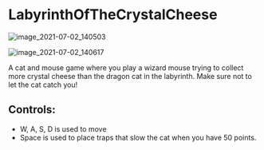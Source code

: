 # LabyrinthOfTheCrystalCheese
 
 ![image_2021-07-02_140503](https://user-images.githubusercontent.com/54289134/124318604-7f972800-db3e-11eb-94cb-eae355ff9782.png)
 
 ![image_2021-07-02_140617](https://user-images.githubusercontent.com/54289134/124318709-abb2a900-db3e-11eb-8890-fc65325c2e25.png)
 
A cat and mouse game where you play a wizard mouse trying to collect more crystal cheese than the dragon cat in the labyrinth. Make sure not to let the cat catch you!

## Controls:
- W, A, S, D is used to move
- Space is used to place traps that slow the cat when you have 50 points.
